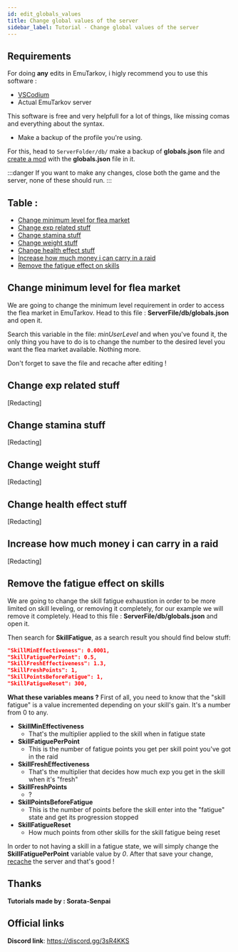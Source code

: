 ```yaml
---
id: edit_globals_values
title: Change global values of the server
sidebar_label: Tutorial - Change global values of the server
---
```

## Requirements
For doing **any** edits in EmuTarkov, i higly recommend you to use this software :
* [VSCodium](https://github.com/VSCodium/vscodium/releases)
* Actual EmuTarkov server

This software is free and very helpfull for a lot of things, like missing comas and everything about the syntax.
* Make a backup of the profile you're using.

For this, head to `ServerFolder/db/` make a backup of **globals.json** file and [create a mod](tutorials/create_a_mod) with the **globals.json** file in it.

:::danger
If you want to make any changes, close both the game and the server, none of these should run.
:::

## Table :
* [Change minimum level for flea market](edit_globals_values.md#change-minimum-level-for-flea-market)
* [Change exp related stuff](edit_globals_values.md#change-exp-related-stuff)
* [Change stamina stuff](edit_globals_values.md#change-stamina-stuff)
* [Change weight stuff](edit_globals_values.md#change-weight-stuff)
* [Change health effect stuff](edit_globals_values.md#change-health-effect-stuff)
* [Increase how much money i can carry in a raid](edit_globals_values.md#increase-how-much-money-i-can-carry-in-a-raid)
* [Remove the fatigue effect on skills](edit_globals_values.md#remove-the-fatigue-effect-on-skills)

## Change minimum level for flea market
We are going to change the minimum level requirement in order to access the flea market in EmuTarkov. Head to this file : **ServerFile/db/globals.json** and open it.

Search this variable in the file: *minUserLevel* and when you've found it, the only thing you have to do is to change the number to the desired level you want the flea market available. Nothing more.

Don't forget to save the file and recache after editing !
## Change exp related stuff
[Redacting]
## Change stamina stuff
[Redacting]
## Change weight stuff
[Redacting]
## Change health effect stuff
[Redacting]
## Increase how much money i can carry in a raid
[Redacting]
## Remove the fatigue effect on skills
We are going to change the skill fatigue exhaustion in order to be more limited on skill leveling, or removing it completely, for our example we will remove it completely. Head to this file : **ServerFile/db/globals.json** and open it.

Then search for **SkillFatigue**, as a search result you should find below stuff:
```json
"SkillMinEffectiveness": 0.0001,
"SkillFatiguePerPoint": 0.5,
"SkillFreshEffectiveness": 1.3,
"SkillFreshPoints": 1,
"SkillPointsBeforeFatigue": 1,
"SkillFatigueReset": 300,
```
**What these variables means ?**
First of all, you need to know that the "skill fatigue" is a value incremented depending on your skill's gain. It's a number from 0 to any.
* **SkillMinEffectiveness**
    * That's the multiplier applied to the skill when in fatigue state
* **SkillFatiguePerPoint**
    * This is the number of fatigue points you get per skill point you've got in the raid
* **SkillFreshEffectiveness**
    * That's the multiplier that decides how much exp you get in the skill when it's "fresh"
* **SkillFreshPoints**
    * ?
* **SkillPointsBeforeFatigue**
    * This is the number of points before the skill enter into the "fatigue" state and get its progression stopped
* **SkillFatigueReset**
    * How much points from other skills for the skill fatigue being reset

In order to not having a skill in a fatigue state, we will simply change the **SkillFatiguePerPoint** variable value by *0*. After that save your change, [recache](faq/FAQ.md#how-do-i-recache-my-server-) the server and that's good !

## Thanks
**Tutorials made by : Sorata-Senpai**

## Official links
**Discord link**: https://discord.gg/3sR4KKS